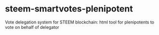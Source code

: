 # steem-smartvotes-plenipotent
Vote delegation system for STEEM blockchain: html tool for plenipotents to vote on behalf of delegator
